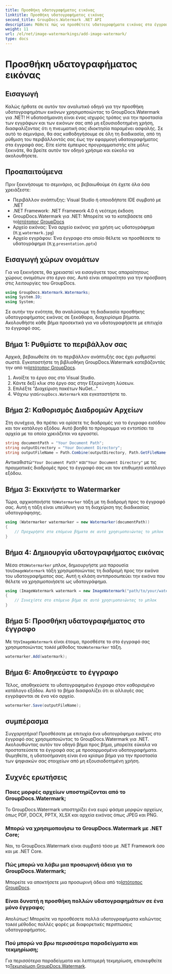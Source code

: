 ```yaml
---
title: Προσθήκη υδατογραφήματος εικόνας
linktitle: Προσθήκη υδατογραφήματος εικόνας
second_title: GroupDocs.Watermark .NET API
description: Μάθετε πώς να προσθέτετε υδατογραφήματα εικόνας στα έγγραφά σας χρησιμοποιώντας το GroupDocs.Watermark για .NET με τον αναλυτικό, βήμα προς βήμα εκμάθησή μας.
weight: 11
url: /el/net/image-watermarkings/add-image-watermark/
type: docs
---
```

# Προσθήκη υδατογραφήματος εικόνας

## Εισαγωγή
Καλώς ήρθατε σε αυτόν τον αναλυτικό οδηγό για την προσθήκη υδατογραφημάτων εικόνων χρησιμοποιώντας το GroupDocs.Watermark για .NET! Η υδατοσήμανση είναι ένας ισχυρός τρόπος για την προστασία των εγγράφων και των εικόνων σας από μη εξουσιοδοτημένη χρήση, διασφαλίζοντας ότι η πνευματική σας ιδιοκτησία παραμένει ασφαλής. Σε αυτό το σεμινάριο, θα σας καθοδηγήσουμε σε όλη τη διαδικασία, από τη ρύθμιση του περιβάλλοντός σας έως την εφαρμογή υδατογραφήματος στα έγγραφά σας. Είτε είστε έμπειρος προγραμματιστής είτε μόλις ξεκινάτε, θα βρείτε αυτόν τον οδηγό χρήσιμο και εύκολο να ακολουθήσετε.
## Προαπαιτούμενα
Πριν ξεκινήσουμε το σεμινάριο, ας βεβαιωθούμε ότι έχετε όλα όσα χρειάζεστε:
- Περιβάλλον ανάπτυξης: Visual Studio ή οποιοδήποτε IDE συμβατό με .NET
- .NET Framework: .NET Framework 4.0 ή νεότερη έκδοση
-  GroupDocs.Watermark για .NET: Μπορείτε να το κατεβάσετε από το[Ιστότοπος GroupDocs](https://releases.groupdocs.com/Watermark/net/)
-  Αρχείο εικόνας: Ένα αρχείο εικόνας για χρήση ως υδατογράφημα (π.χ.`watermark.jpg`)
- Αρχείο εγγράφου: Ένα έγγραφο στο οποίο θέλετε να προσθέσετε το υδατογράφημα (π.χ.`presentation.pptx`)
## Εισαγωγή χώρων ονομάτων
Για να ξεκινήσετε, θα χρειαστεί να εισαγάγετε τους απαραίτητους χώρους ονομάτων στο έργο σας. Αυτό είναι απαραίτητο για την πρόσβαση στις λειτουργίες του GroupDocs.
```csharp
using GroupDocs.Watermark.Watermarks;
using System.IO;
using System;
```
Σε αυτήν την ενότητα, θα αναλύσουμε τη διαδικασία προσθήκης υδατογραφήματος εικόνας σε ξεκάθαρα, διαχειρίσιμα βήματα. Ακολουθήστε κάθε βήμα προσεκτικά για να υδατογραφήσετε με επιτυχία το έγγραφό σας.
## Βήμα 1: Ρυθμίστε το περιβάλλον σας
 Αρχικά, βεβαιωθείτε ότι το περιβάλλον ανάπτυξής σας έχει ρυθμιστεί σωστά. Εγκαταστήστε τη βιβλιοθήκη GroupDocs.Watermark κατεβάζοντάς την από το[Ιστότοπος GroupDocs](https://releases.groupdocs.com/Watermark/net/).
1. Ανοίξτε το έργο σας στο Visual Studio.
2. Κάντε δεξί κλικ στο έργο σας στην Εξερεύνηση λύσεων.
3. Επιλέξτε "Διαχείριση πακέτων NuGet..."
4.  Ψάχνω για`GroupDocs.Watermark` και εγκαταστήστε το.
## Βήμα 2: Καθορισμός Διαδρομών Αρχείων
Στη συνέχεια, θα πρέπει να ορίσετε τις διαδρομές για το έγγραφο εισόδου και τον κατάλογο εξόδου. Αυτό βοηθά το πρόγραμμα να εντοπίσει τα αρχεία με τα οποία χρειάζεται να εργαστεί.
```csharp
string documentPath = "Your Document Path";
string outputDirectory = "Your Document Directory";
string outputFileName = Path.Combine(outputDirectory, Path.GetFileName(documentPath));
```
 Αντικαθιστώ`"Your Document Path"` και`"Your Document Directory"` με τις πραγματικές διαδρομές προς το έγγραφό σας και τον επιθυμητό κατάλογο εξόδου.
## Βήμα 3: Εκκινήστε το Watermarker
Τώρα, αρχικοποιήστε το`Watermarker` τάξη με τη διαδρομή προς το έγγραφό σας. Αυτή η τάξη είναι υπεύθυνη για τη διαχείριση της διαδικασίας υδατογράφησης.
```csharp
using (Watermarker watermarker = new Watermarker(documentPath))
{
    // Προχωρήστε στα επόμενα βήματα σε αυτό χρησιμοποιώντας το μπλοκ
}
```
## Βήμα 4: Δημιουργία υδατογραφήματος εικόνας
 Μέσα στο`Watermarker` μπλοκ, δημιουργήστε μια παρουσία του`ImageWatermark` τάξη χρησιμοποιώντας τη διαδρομή προς την εικόνα του υδατογραφήματος σας. Αυτή η κλάση αντιπροσωπεύει την εικόνα που θέλετε να χρησιμοποιήσετε ως υδατογράφημα.
```csharp
using (ImageWatermark watermark = new ImageWatermark("path/to/your/watermark.jpg"))
{
    // Συνεχίστε στο επόμενο βήμα σε αυτό χρησιμοποιώντας το μπλοκ
}
```
## Βήμα 5: Προσθήκη υδατογραφήματος στο έγγραφο
 Με την`ImageWatermark` είναι έτοιμο, προσθέστε το στο έγγραφό σας χρησιμοποιώντας το`Add` μέθοδος του`Watermarker` τάξη.
```csharp
watermarker.Add(watermark);
```
## Βήμα 6: Αποθηκεύστε το έγγραφο
Τέλος, αποθηκεύστε το υδατογραφημένο έγγραφο στον καθορισμένο κατάλογο εξόδου. Αυτό το βήμα διασφαλίζει ότι οι αλλαγές σας εγγράφονται σε ένα νέο αρχείο.
```csharp
watermarker.Save(outputFileName);
```
## συμπέρασμα
Συγχαρητήρια! Προσθέσατε με επιτυχία ένα υδατογράφημα εικόνας στο έγγραφό σας χρησιμοποιώντας το GroupDocs.Watermark για .NET. Ακολουθώντας αυτόν τον οδηγό βήμα προς βήμα, μπορείτε εύκολα να προστατεύσετε τα έγγραφά σας με προσαρμοσμένα υδατογραφήματα. Θυμηθείτε, η υδατοσήμανση είναι ένα κρίσιμο βήμα για την προστασία των ψηφιακών σας στοιχείων από μη εξουσιοδοτημένη χρήση.

## Συχνές ερωτήσεις
### Ποιες μορφές αρχείων υποστηρίζονται από το GroupDocs.Watermark;
Το GroupDocs.Watermark υποστηρίζει ένα ευρύ φάσμα μορφών αρχείων, όπως PDF, DOCX, PPTX, XLSX και αρχεία εικόνας όπως JPEG και PNG.
### Μπορώ να χρησιμοποιήσω το GroupDocs.Watermark με .NET Core;
Ναι, το GroupDocs.Watermark είναι συμβατό τόσο με .NET Framework όσο και με .NET Core.
### Πώς μπορώ να λάβω μια προσωρινή άδεια για το GroupDocs.Watermark;
 Μπορείτε να αποκτήσετε μια προσωρινή άδεια από το[Ιστότοπος GroupDocs](https://purchase.groupdocs.com/temporary-license/).
### Είναι δυνατή η προσθήκη πολλών υδατογραφημάτων σε ένα μόνο έγγραφο;
 Απολύτως! Μπορείτε να προσθέσετε πολλά υδατογραφήματα καλώντας το`Add` μέθοδος πολλές φορές με διαφορετικές περιπτώσεις υδατογραφήματος.
### Πού μπορώ να βρω περισσότερα παραδείγματα και τεκμηρίωση;
 Για περισσότερα παραδείγματα και λεπτομερή τεκμηρίωση, επισκεφθείτε το[Τεκμηρίωση GroupDocs.Watermark](https://tutorials.groupdocs.com/Watermark/net/).
